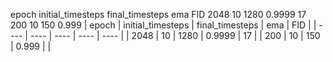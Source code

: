 epoch initial_timesteps final_timesteps   ema      FID
2048       10                1280        0.9999    17 \
200        10                150         0.999
|  epoch   | initial_timesteps  | final_timesteps | ema | FID |
|  ----    |    ----   |    ----    |     ----   |   ----  | 
| 2048     |     10    |    1280    |    0.9999  |    17   |
| 200      |     10    |    150     |    0.999   |       |
